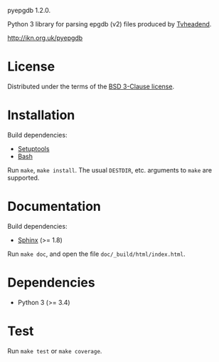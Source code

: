 pyepgdb 1.2.0.

Python 3 library for parsing epgdb (v2) files produced by
[Tvheadend](https://tvheadend.org/).

http://ikn.org.uk/pyepgdb

# License

Distributed under the terms of the
[BSD 3-Clause license](https://opensource.org/licenses/BSD-3-Clause).

# Installation

Build dependencies:
- [Setuptools](https://setuptools.readthedocs.io/en/latest/)
- [Bash](https://www.gnu.org/software/bash/)

Run `make`, `make install`.  The usual `DESTDIR`, etc. arguments to `make` are
supported.

# Documentation

Build dependencies:
- [Sphinx](http://www.sphinx-doc.org/en/master/index.html) (>= 1.8)

Run `make doc`, and open the file `doc/_build/html/index.html`.

# Dependencies

- Python 3 (>= 3.4)

# Test

Run `make test` or `make coverage`.
